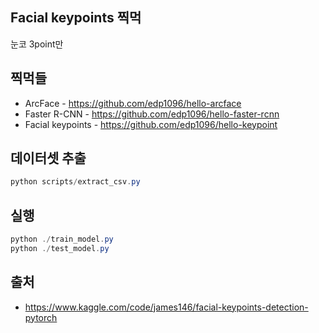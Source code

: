 ## Facial keypoints 찍먹

눈코 3point만

## 찍먹들

* ArcFace - https://github.com/edp1096/hello-arcface
* Faster R-CNN - https://github.com/edp1096/hello-faster-rcnn
* Facial keypoints - https://github.com/edp1096/hello-keypoint


## 데이터셋 추출

```powershell
python scripts/extract_csv.py
```


## 실행

```powershell
python ./train_model.py
python ./test_model.py
```


## 출처

* https://www.kaggle.com/code/james146/facial-keypoints-detection-pytorch
